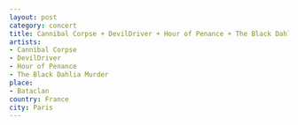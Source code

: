 ```yaml
---
layout: post
category: concert
title: Cannibal Corpse + DevilDriver + Hour of Penance + The Black Dahlia Murder
artists: 
- Cannibal Corpse
- DevilDriver
- Hour of Penance
- The Black Dahlia Murder
place: 
- Bataclan
country: France
city: Paris
---
```


